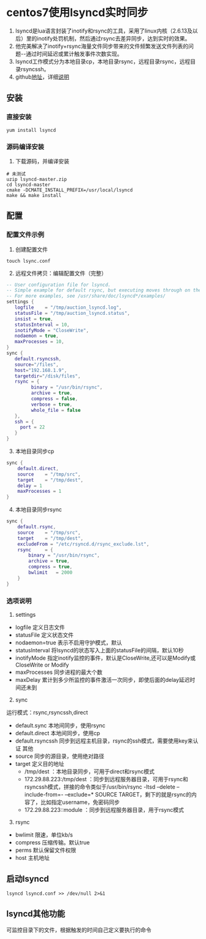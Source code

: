 # centos7使用lsyncd实时同步

1. lsyncd是lua语言封装了inotify和rsync的工具，采用了linux内核（2.6.13及以后）里的inotify处罚机制，然后通过rsync去差异同步，达到实时的效果。
2. 他完美解决了inotify+rsync海量文件同步带来的文件频繁发送文件列表的问题--通过时间延迟或累计触发事件次数实现。
3. lsyncd工作模式分为本地目录cp，本地目录rsync，远程目录rsync，远程目录rsyncssh。
4. github[地址](https://github.com/axkibe/lsyncd)，详细[说明](https://axkibe.github.io/lsyncd/)

## 安装

### 直接安装

```shell
yum install lsyncd
```

### 源码编译安装
1. 下载源码，并编译安装

```shell
# 未测试
uzip lsyncd-master.zip
cd lsyncd-master
cmake -DCMATE_INSTALL_PREFIX=/usr/local/lsyncd
make && make install
```

## 配置

### 配置文件示例

1. 创建配置文件

```shell
touch lsync.conf
```

2. 远程文件拷贝：编辑配置文件（完整）

```lua
-- User configuration file for lsyncd.
-- Simple example for default rsync, but executing moves through on the target.
-- For more examples, see /usr/share/doc/lsyncd*/examples/
settings {
   logfile    = "/tmp/auction_lsyncd.log",
   statusFile = "/tmp/auction_lsyncd.status",
   insist = true,
   statusInterval = 10,
   inotifyMode = "CloseWrite",
   nodaemon = true,
   maxProcesses = 10,
}
sync {
   default.rsyncssh,
   source="/files",
   host="192.168.1.9",
   targetdir="/disk/files",
   rsync = {
         binary = "/usr/bin/rsync",
     	 archive = true,
     	 compress = false,
         verbose = true,
     	 whole_file = false
   },
   ssh = {
     port = 22
   }
}
```

3. 本地目录同步cp

```lua
sync {
    default.direct,
    source    = "/tmp/src",
    target    = "/tmp/dest",
    delay = 1
    maxProcesses = 1
}
```

4. 本地目录同步rsync

```lua
sync {
    default.rsync,
    source    = "/tmp/src",
    target    = "/tmp/dest",
    excludeFrom = "/etc/rsyncd.d/rsync_exclude.lst",
    rsync     = {
        binary = "/usr/bin/rsync",
        archive = true,
        compress = true,
        bwlimit   = 2000
    } 
}
```

### 选项说明

1. settings

* logfile 定义日志文件
* statusFile 定义状态文件
* nodaemon=true 表示不启用守护模式，默认
* statusInterval 将lsyncd的状态写入上面的statusFile的间隔，默认10秒
* inotifyMode 指定inotify监控的事件，默认是CloseWrite,还可以是Modify或CloseWrite or Modify
* maxProcesses 同步进程的最大个数
* maxDelay 累计到多少所监控的事件激活一次同步，即使后面的delay延迟时间还未到

2. sync

运行模式：rsync,rsyncssh,direct
* default.sync 本地间同步，使用rsync
* default.direct 本地间同步，使用cp
* default.rsyncssh 同步到远程主机目录，rsync的ssh模式，需要使用key来认证
其他
* source 同步的源目录，使用绝对路径
* target 定义目的地址
    * /tmp/dest ：本地目录同步，可用于direct和rsync模式
    * 172.29.88.223:/tmp/dest ：同步到远程服务器目录，可用于rsync和rsyncssh模式，拼接的命令类似于/usr/bin/rsync -ltsd –delete –include-from=- –exclude=* SOURCE TARGET，剩下的就是rsync的内容了，比如指定username，免密码同步
    * 172.29.88.223::module ：同步到远程服务器目录，用于rsync模式

3. rsync
* bwlimit 限速，单位kb/s
* compress 压缩传输。默认true
* perms 默认保留文件权限
* host 主机地址

## 启动lsyncd

```shell
lsyncd lsyncd.conf >> /dev/null 2>&1
```

## lsyncd其他功能

可监控目录下的文件，根据触发的时间自己定义要执行的命令